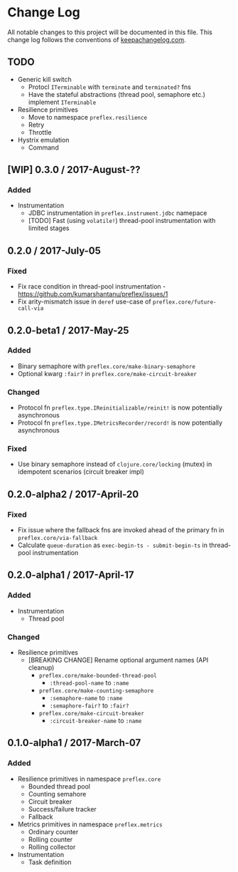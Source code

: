 # Change Log
All notable changes to this project will be documented in this file. This change log follows the conventions of [keepachangelog.com](http://keepachangelog.com/).

## TODO

- Generic kill switch
  - Protocl `ITerminable` with `terminate` and `terminated?` fns
  - Have the stateful abstractions (thread pool, semaphore etc.) implement `ITerminable`
- Resilience primitives
  - Move to namespace `preflex.resilience`
  - Retry
  - Throttle
- Hystrix emulation
  - Command


## [WIP] 0.3.0 / 2017-August-??
### Added
- Instrumentation
  - JDBC instrumentation in `preflex.instrument.jdbc` namepace
  - [TODO] Fast (using `volatile!`) thread-pool instrumentation with limited stages


## 0.2.0 / 2017-July-05
### Fixed
- Fix race condition in thread-pool instrumentation - https://github.com/kumarshantanu/preflex/issues/1
- Fix arity-mismatch issue in `deref` use-case of `preflex.core/future-call-via`


## 0.2.0-beta1 / 2017-May-25
### Added
- Binary semaphore with `preflex.core/make-binary-semaphore`
- Optional kwarg `:fair?` in `preflex.core/make-circuit-breaker`

### Changed
- Protocol fn `preflex.type.IReinitializable/reinit!` is now potentially asynchronous
- Protocol fn `preflex.type.IMetricsRecorder/record!` is now potentially asynchronous

### Fixed
- Use binary semaphore instead of `clojure.core/locking` (mutex) in idempotent scenarios (circuit breaker impl)


## 0.2.0-alpha2 / 2017-April-20
### Fixed
- Fix issue where the fallback fns are invoked ahead of the primary fn in `preflex.core/via-fallback`
- Calculate `queue-duration` as `exec-begin-ts - submit-begin-ts` in thread-pool instrumentation


## 0.2.0-alpha1 / 2017-April-17
### Added
- Instrumentation
  - Thread pool

### Changed
- Resilience primitives
  - [BREAKING CHANGE] Rename optional argument names (API cleanup)
    - `preflex.core/make-bounded-thread-pool`
      - `:thread-pool-name` to `:name`
    - `preflex.core/make-counting-semaphore`
      - `:semaphore-name` to `:name`
      - `:semaphore-fair?` to `:fair?`
    - `preflex.core/make-circuit-breaker`
      - `:circuit-breaker-name` to `:name`


## 0.1.0-alpha1 / 2017-March-07
### Added
- Resilience primitives in namespace `preflex.core`
  - Bounded thread pool
  - Counting semahore
  - Circuit breaker
  - Success/failure tracker
  - Fallback
- Metrics primitives in namespace `preflex.metrics`
  - Ordinary counter
  - Rolling counter
  - Rolling collector
- Instrumentation
  - Task definition
